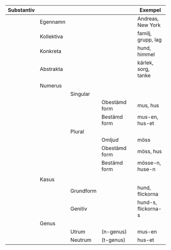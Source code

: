 |  Substantiv  |             |           |               |            | Exempel             |
| ------------ | ----------- | --------- | ------------- | ---------- | ------------------- |
|              |  Egennamn   |           |               |            | Andreas, New York   |
|              |  Kollektiva |           |               |            | familj, grupp, lag  |
|              |  Konkreta   |           |               |            | hund, himmel        |
|              |  Abstrakta  |           |               |            | kärlek, sorg, tanke |
|              |             |           |               |            |                     |
|              |  Numerus    |           |               |            |                     |
|              |             | Singular  |               |            |                     |
|              |             |           | Obestämd form |            | mus, hus            |
|              |             |           | Bestämd form  |            | mus-en, hus-et      |
|              |             | Plural    |               |            |                     |
|              |             |           | Omljud        |            | möss                |
|              |             |           | Obestämd form |            | möss, hus           |
|              |             |           | Bestämd form  |            | mösse-n, huse-n     |
|              |             |           |               |            |                     |
|              |  Kasus      |           |               |            |                     |
|              |             | Grundform |               |            | hund, flickorna     |
|              |             | Genitiv   |               |            | hund-s, flickorna-s |
|              |  Genus      |           |               |            |                     |
|              |             | Utrum     | (n-genus)     |            | mus-en              |
|              |             | Neutrum   | (t-genus)     |            | hus-et              |

